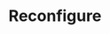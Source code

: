 ---
title: Reconfigure
menu:
  docs_{{ .version }}:
    identifier: ch-reconfigure
    name: Reconfigure
    parent: ch-clickhouse-guides
    weight: 46
menu_name: docs_{{ .version }}
---